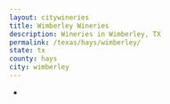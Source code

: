 ```yaml
---
layout: citywineries
title: Wimberley Wineries
description: Wineries in Wimberley, TX
permalink: /texas/hays/wimberley/
state: tx
county: hays
city: wimberley
---
```

-

